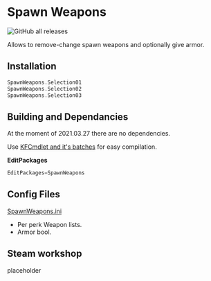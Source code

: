 # Spawn Weapons

![GitHub all releases](https://img.shields.io/github/downloads/InsultingPros/SpawnWeapons/total)

Allows to remove-change spawn weapons and optionally give armor.

## Installation

```cpp
SpawnWeapons.Selection01
SpawnWeapons.Selection02
SpawnWeapons.Selection03
```

## Building and Dependancies

At the moment of 2021.03.27 there are no dependencies.

Use [KFCmdlet and it's batches](https://github.com/InsultingPros/KFCmdlet) for easy compilation.

**EditPackages**

```cpp
EditPackages=SpawnWeapons
```

## Config Files

[SpawnWeapons.ini](Configs/SpawnWeapons.ini 'main config')

* Per perk Weapon lists.
* Armor bool.

## Steam workshop

placeholder

